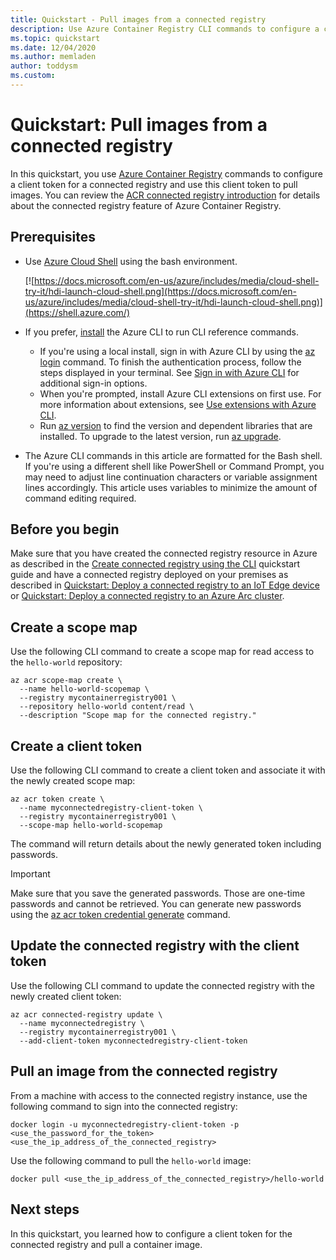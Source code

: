 ```yaml
---
title: Quickstart - Pull images from a connected registry
description: Use Azure Container Registry CLI commands to configure a client token and pull images from a connected registry.
ms.topic: quickstart
ms.date: 12/04/2020
ms.author: memladen
author: toddysm
ms.custom:
---
```


# Quickstart: Pull images from a connected registry

In this quickstart, you use [Azure Container Registry][container-registry-intro] commands to configure a client token for a connected registry and use this client token to pull images. You can review the [ACR connected registry introduction](intro-connected-registry.md) for details about the connected registry feature of Azure Container Registry.

## Prerequisites

- Use [Azure Cloud Shell](https://docs.microsoft.com/en-us/azure/cloud-shell/quickstart) using the bash environment.
  
  [![https://docs.microsoft.com/en-us/azure/includes/media/cloud-shell-try-it/hdi-launch-cloud-shell.png](https://docs.microsoft.com/en-us/azure/includes/media/cloud-shell-try-it/hdi-launch-cloud-shell.png)](https://shell.azure.com/)
- If you prefer, [install](https://docs.microsoft.com/en-us/cli/azure/install-azure-cli) the Azure CLI to run CLI reference commands.
  - If you're using a local install, sign in with Azure CLI by using the [az login](https://docs.microsoft.com/en-us/cli/azure/reference-index#az_login) command. To finish the authentication process, follow the steps displayed in your terminal. See [Sign in with Azure CLI](https://docs.microsoft.com/en-us/cli/azure/authenticate-azure-cli) for additional sign-in options.
  - When you're prompted, install Azure CLI extensions on first use. For more information about extensions, see [Use extensions with Azure CLI](https://docs.microsoft.com/en-us/cli/azure/azure-cli-extensions-overview).
  - Run [az version](https://docs.microsoft.com/en-us/cli/azure/reference-index?#az_version) to find the version and dependent libraries that are installed. To upgrade to the latest version, run [az upgrade](https://docs.microsoft.com/en-us/cli/azure/reference-index?#az_upgrade).
- The Azure CLI commands in this article are formatted for the Bash shell. If you're using a different shell like PowerShell or Command Prompt, you may need to adjust line continuation characters or variable assignment lines accordingly. This article uses variables to minimize the amount of command editing required.

## Before you begin

Make sure that you have created the connected registry resource in Azure as described in the [Create connected registry using the CLI][quickstart-connected-registry-cli] quickstart guide and have a connected registry deployed on your premises as described in [Quickstart: Deploy a connected registry to an IoT Edge device](quickstart-deploy-connected-registry-iot-edge-cli.md) or [Quickstart: Deploy a connected registry to an Azure Arc cluster](quickstart-deploy-connected-registry-azure-arc.md).

## Create a scope map

Use the following CLI command to create a scope map for read access to the `hello-world` repository:

```azurecli
az acr scope-map create \
  --name hello-world-scopemap \
  --registry mycontainerregistry001 \
  --repository hello-world content/read \
  --description "Scope map for the connected registry."
```

## Create a client token

Use the following CLI command to create a client token and associate it with the newly created scope map:

```azurecli
az acr token create \
  --name myconnectedregistry-client-token \
  --registry mycontainerregistry001 \
  --scope-map hello-world-scopemap
```

The command will return details about the newly generated token including passwords.

  > [!IMPORTANT]
  > Make sure that you save the generated passwords. Those are one-time passwords and cannot be retrieved. You can generate new passwords using the [az acr token credential generate][az-acr-token-credential-generate] command.

## Update the connected registry with the client token

Use the following CLI command to update the connected registry with the newly created client token:

```azurecli
az acr connected-registry update \
  --name myconnectedregistry \
  --registry mycontainerregistry001 \
  --add-client-token myconnectedregistry-client-token
```

## Pull an image from the connected registry

From a machine with access to the connected registry instance, use the following command to sign into the connected registry:

```
docker login -u myconnectedregistry-client-token -p <use_the_password_for_the_token> <use_the_ip_address_of_the_connected_registry>
```

Use the following command to pull the `hello-world` image:

```
docker pull <use_the_ip_address_of_the_connected_registry>/hello-world
```

## Next steps

In this quickstart, you learned how to configure a client token for the connected registry and pull a container image.

<!-- LINKS - internal -->
[az-acr-token-credential-generate]: https://docs.microsoft.com/cli/azure/acr/token/credential?view=azure-cli-latest#az_acr_token_credential_generate
[container-registry-intro]: container-registry-intro.md
[quickstart-connected-registry-cli]: quickstart-connected-registry-cli.md